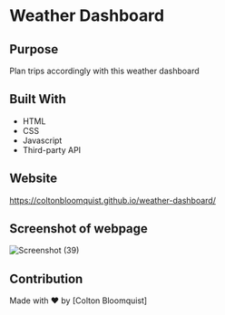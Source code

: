 # Weather Dashboard

## Purpose

Plan trips accordingly with this weather dashboard

## Built With

- HTML
- CSS
- Javascript
- Third-party API

## Website

https://coltonbloomquist.github.io/weather-dashboard/

## Screenshot of webpage

![Screenshot (39)](https://user-images.githubusercontent.com/86384237/132252552-e576b67f-4805-4c1f-ae30-8f78cb73574e.png)


## Contribution

Made with ❤️ by [Colton Bloomquist]
